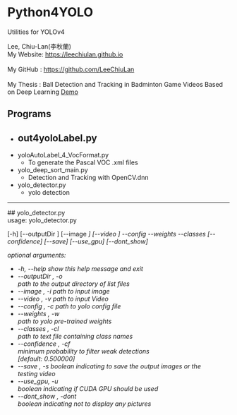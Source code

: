 # Python4YOLO
Utilities for YOLOv4


Lee, Chiu-Lan(李秋蘭)
<br>
My Website: <a href="https://leechiulan.github.io" target="_blank">https://leechiulan.github.io</a><br>
<br>
My GitHub : <a href="https://github.com/LeeChiuLan" target="_blank">https://github.com/LeeChiuLan</a><br>
<br>
My Thesis : Ball Detection and Tracking in Badminton Game Videos Based on Deep Learning [Demo](https://youtu.be/HJgLzsmGjpk)<br>
    

## Programs
- out4yoloLabel.py
  - 
- yoloAutoLabel_4_VocFormat.py
  - To generate the Pascal VOC .xml files
- yolo_deep_sort_main.py
  - Detection and Tracking with OpenCV.dnn
- yolo_detector.py
  - yolo detection
  
<hr> 
## yolo_detector.py
<div>
  usage: yolo_detector.py 
  
  [-h] [--outputDir <O>] [--image <I>] [--video <V>]
                      --config <C> --weights <W> --classes <CL>
                      [--confidence] [--save] [--use_gpu]
                      [--dont_show]
</div>
<div>
optional arguments:
<ul>
  <li>
  -h, --help            show this help message and exit</li>

  <li>--outputDir <O>, -o <O><br>
                        path to the output directory of list files</li>
  <li>--image <I>, -i <I>   path to input image</li>
  <li>--video <V>, -v <V>   path to input Video</li>
  <li>--config <C>, -c <C>  path to yolo config file</li>
  <li>--weights <W>, -w <W><br>
                        path to yolo pre-trained weights</li>
  <li>--classes <CL>, -cl <CL><br>
                        path to text file containing class names</li>
  <li>--confidence <CF>, -cf <CF><br>
                        minimum probability to filter weak detections</li>
                        [default: 0.500000]</li>
  <li>--save , -s    boolean indicating to save the output images or the<br>
                        testing video</li>
  <li>--use_gpu, -u <br>
                        boolean indicating if CUDA GPU should be used</li>
  <li>--dont_show <DONT>, -dont <DONT><br>
                        boolean indicating not to display any pictures</li>

</ul>         
</div>

